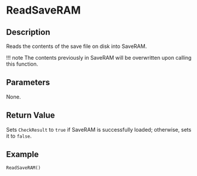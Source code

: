 # ReadSaveRAM

## Description
Reads the contents of the save file on disk into SaveRAM.

!!! note
    The contents previously in SaveRAM will be overwritten upon calling this function.

## Parameters
None.

## Return Value
Sets `CheckResult` to `true` if SaveRAM is successfully loaded; otherwise, sets it to `false`.

## Example
```
ReadSaveRAM()
```
